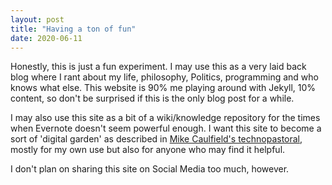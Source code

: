```yaml
---
layout: post
title: "Having a ton of fun"
date: 2020-06-11
---
```

Honestly, this is just a fun experiment. I may use this as a very laid back blog where I rant about my life, philosophy, Politics, programming and who knows what else. This website is 90% me playing around with Jekyll, 10% content, so don't be surprised if this is the only blog post for a while.

I may also use this site as a bit of a wiki/knowledge repository for the times when Evernote doesn't seem powerful enough. I want this site to become a sort of 'digital garden' as described in [Mike Caulfield's technopastoral](https://hapgood.us/2015/10/17/the-garden-and-the-stream-a-technopastoral/), mostly for my own use but also for anyone who may find it helpful. 

I don't plan on sharing this site on Social Media too much, however.
